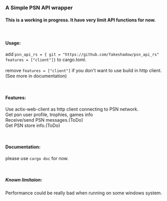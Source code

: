 ### **A Simple PSN API wrapper**

#### This is a working in progress. It have very limit API functions for now.

<br>

#### Usage:
add `psn_api_rs = { git = "https://github.com/fakeshadow/psn_api_rs" features = ["client"]}`  to cargo.toml.<br>  
remove `features = ["client"]` if you don't want to use build in http client.(See more in documentation)

<br>

#### Features:
Use actix-web-client as http client connecting to PSN network.<br>
Get psn user profile, trophies, games info <br>
Receive/send PSN messages.(ToDo) <br>
Get PSN store info.(ToDo)

<br>

#### Documentation:
please use `cargo doc` for now.

<br>

##### Known limitaion:
Performance could be really bad when running on some windows system. 
           
